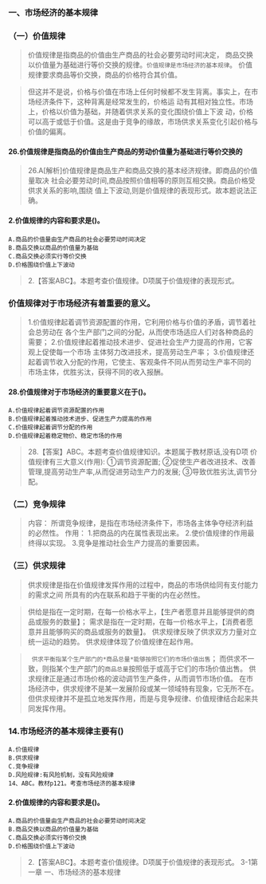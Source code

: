 
### 一、市场经济的基本规律
### （一）价值规律
>   价值规律是指商品的价值由生产商品的社会必要劳动时间决定，
商品交换以价值量为基础进行等价交换的规律。`价值规律是市场经济的基本规律`。
    价值规律要求商品等价交换，商品的价格符合其价值。
    
>   但这并不是说，价格与价值在市场上任何时候都不发生背离。事实上，在市场经济条件下，这种背离是经常发生的，价格运
    动有其相对独立性。市场上，价格以价值为基础，并随着供求关系的变化围绕价值上下波
    动，价格可以高于或低于价值。这是由于竞争的缘故，市场供求关系变化引起价格与价值的偏离。

#### 26.价值规律是指商品的价值由生产商品的劳动价值量为基础进行等价交换的
>   26.A[解析]价值规律是商品生产和商品交换的基本经济规律。即商品的价值量取决
    社会必要劳动时间,商品按照价值相等的原则互相交换。商品价格受供求关系的影响,围绕
    值上下波动,则是价值规律的表现形式。故本题说法正确。

#### 2.价值规律的内容和要求是()。
    A.商品的价值量由生产商品的社会必要劳动时间决定
    B.商品交换以商品的价值量为基础
    C.商品交换必须实行等价交换
    D.价格围绕价值上下波动
>   2.【答案ABC】。本题考查价值规律。D项属于价值规律的表现形式。

    
### 价值规律对于市场经济有着重要的意义。
>   1.价值规律起着调节资源配置的作用，它利用价格与价值的矛盾，调节着社会总劳动在
    各个生产部门之间的分配，从而使市场适应人们对各种商品的需要；
    2.价值规律起着推动技术进步、促进社会生产力提高的作用，它客观上促使每一个市场
    主体努力改进技术，提高劳动生产率；
    3.价值规律还起着调节收入分配的作用，它使主、客观条件不同从而劳动生产率不同的
    市场主体，优胜劣汰，获得不同的收入报酬。

#### 28.价值规律对于市场经济的重要意义在于()。
    A.价值规律起着调节资源配置的作用
    B.价值规律起着推动技术进步、促进生产力提高的作用
    C.价值规律起着调节分配的作用
    D.价值规律起着稳定物价、稳定市场的作用
>   28.【答案】ABC。本题考查价值规律知识。本题属于教材原话,没有D项
    价值规律有三大意义(作用):
    ①调节资源配置;
    ②促使生产者改进技术、改善管理,提高劳动生产率,从而促进劳动生产力的发展;
    ③导致优胜劣汰,调节分配。
        
### （二）竞争规律
>   内容：
        所谓竞争规律，是指在市场经济条件下，市场各主体争夺经济利益的必然性。
>   作用：
    1.把商品的内在属性表现出来。
    2.使价值规律的作用最终得以实现。
    3.竞争是推动社会生产力提高的重要因素。
    
### （三）供求规律
>   供求规律是指在价值规律发挥作用的过程中，商品的市场供给同有支付能力的需求之间
    所具有的内在联系和趋于平衡的内在必然性。

>   供给是指在一定时期，在每一价格水平上，【生产者愿意并且能够提供的商品或服务的数量】；
    需求是指在一定时期，在每一价格水平上，【消费者愿意并且能够购买的商品或服务的数量】。
    供求规律反映了供求双方力量对立统一运动的趋势。
    供求规律体现了价值规律在起作用。

>  ` 供求平衡指某个生产部门的*商品总量*能够按照它们的市场价值出售`；
    而供求不一致，则指某个生产部门的`商品总量`按照低于或高于它们的市场价值出售。
    供求规律正是通过市场价格的波动调节生产条件，从而调节市场价值。
    在市场经济中，供求规律不是某一发展阶段或某一领域特有现象，它无所不在。
    但供求规律并不是孤立地发挥作用，而是与竞争规律、价值规律结合起来共同发挥作用。


### 14.市场经济的基本规律主要有()
    A.价值规律
    B.供求规律
    C.竞争规律
    D.风险规律:有风险机制，没有风险规律
    14、ABC。教材p121。考查市场经济的基本规律

#### 2.价值规律的内容和要求是()。
    A.商品的价值量由生产商品的社会必要劳动时间决定
    B.商品交换以商品的价值量为基础
    C.商品交换必须实行等价交换
    D.价格围绕价值上下波动
>   2.【答案ABC】。本题考查价值规律。D项属于价值规律的表现形式。
3-1第一章 一、市场经济的基本规律
